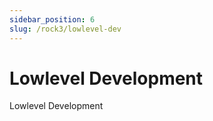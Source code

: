 ```yaml
---
sidebar_position: 6
slug: /rock3/lowlevel-dev
---
```


# Lowlevel Development

Lowlevel Development

<DocCardList />
